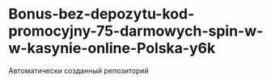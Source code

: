 # Bonus-bez-depozytu-kod-promocyjny-75-darmowych-spin-w-w-kasynie-online-Polska-y6k
Автоматически созданный репозиторий
